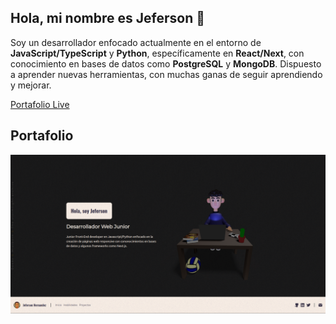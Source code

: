 ## Hola, mi nombre es Jeferson 👋

Soy un desarrollador enfocado actualmente en el entorno de **JavaScript/TypeScript** y **Python**, específicamente en **React/Next**, 
con conocimiento en bases de datos como **PostgreSQL** y **MongoDB**.
Dispuesto a aprender nuevas herramientas, con muchas ganas de seguir aprendiendo y mejorar.

[Portafolio Live](https://jefer-portfoliov2.netlify.app/)

## Portafolio
![portafolio](https://github.com/Jeferson-Hernandez/Jeferson-Hernandez/blob/main/portafolioV2.png)
